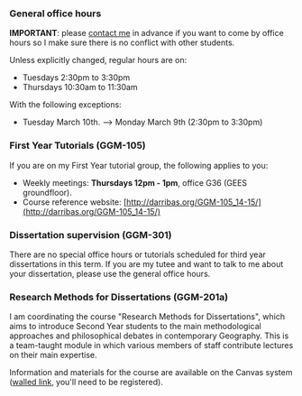 
### General office hours

**IMPORTANT**: please [contact me](mailto:d.arribas-bel@bham.ac.uk) in advance
if you want to come by office hours so I make sure there is no conflict with
other students.

Unless explicitly changed, regular hours are on:

* Tuesdays 2:30pm to 3:30pm
* Thursdays 10:30am to 11:30am

With the following exceptions:

* Tuesday March 10th. --> Monday March 9th (2:30pm to 3:30pm)

### First Year Tutorials (GGM-105)

If you are on my First Year tutorial group, the following applies to you:

* Weekly meetings: **Thursdays 12pm - 1pm**, office G36 (GEES groundfloor).
* Course reference website: [http://darribas.org/GGM-105_14-15/](http://darribas.org/GGM-105_14-15/)

### Dissertation supervision (GGM-301)

There are no special office hours or tutorials scheduled for third year
dissertations in this term. If you are my tutee and want to talk to me about
your dissertation, please use the general office hours.

### Research Methods for Dissertations (GGM-201a)

I am coordinating the course "Research Methods for Dissertations", which aims to introduce Second Year students to the main methodological approaches and philosophical debates in contemporary Geography. This is a team-taught module in which various members of staff contribute lectures on their main expertise.

Information and materials for the course are available on the Canvas system
([walled link](https://canvas.bham.ac.uk/courses/9979), you'll need to be registered).

